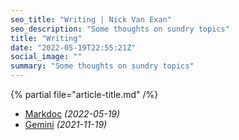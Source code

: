 ```yaml
---
seo_title: "Writing | Nick Van Exan"
seo_description: "Some thoughts on sundry topics"
title: "Writing"
date: "2022-05-19T22:55:21Z"
social_image: ""
summary: "Some thoughts on sundry topics"
---
```


{% partial file="article-title.md" /%}

- [Markdoc](/posts/markdoc) _(2022-05-19)_
- [Gemini](/posts/gemini) _(2021-11-19)_
